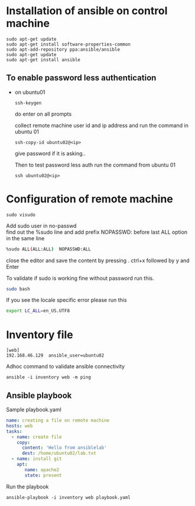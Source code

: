 # Installation of ansible on control machine

```
sudo apt-get update 
sudo apt-get install software-properties-common 
sudo apt-add-repository ppa:ansible/ansible
sudo apt-get update 
sudo apt-get install ansible
```
## To enable password less authentication

- on ubuntu01

  ```
  ssh-keygen
  ```
  do enter on all prompts

  collect remote machine user id and ip address and run the command in ubuntu 01

  ```
  ssh-copy-id ubuntu02@<ip>
  ```
  give password if it is asking..

  Then to test password less auth run the command from ubuntu 01

  ```
  ssh ubuntu02@<ip>
  ```

# Configuration of remote machine

```
sudo visudo
```
Add sudo user in no-passwd   
find out the %sudo line and add prefix NOPASSWD:  before last ALL option in the same line   
```bash
%sudo ALL(ALL:ALL)  NOPASSWD:ALL
```
close the editor and save the content by pressing . ctrl+x followed by y and Enter

To validate if sudo is working fine without password run this.

```bash
sudo bash

```

If you see the locale specific error please run this

```bash
export LC_ALL=en_US.UTF8

```
# Inventory file

```
[web]
192.168.46.129  ansible_user=ubuntu02
```

Adhoc command to validate ansible connectivity

```
ansible -i inventory web -m ping
```


## Ansible playbook 

Sample playbook.yaml
```yaml
name: creating a file on remote machine
hosts: web
tasks:
  - name: create file
    copy:
      content: 'Hello from ansiblelab'
      dest: /home/ubuntu02/lab.txt
  - name: install git
    apt:
       name: apache2
       state: present
```


Run the playbook
```
ansible-playbook -i inventory web playbook.yaml

```







